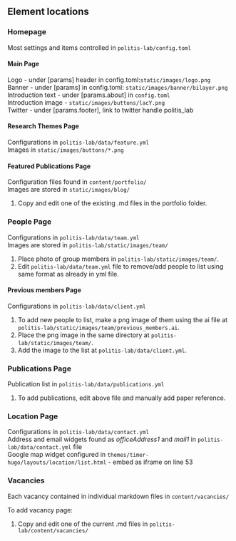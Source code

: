 ## Element locations

### Homepage
Most settings and items controlled in ```politis-lab/config.toml```

#### Main Page
Logo - under [params] header in config.toml:```static/images/logo.png```
Banner - under [params] in config.toml: ```static/images/banner/bilayer.png```  
Introduction text - under [params.about] in ```config.toml```  
Introduction image - ```static/images/buttons/lacY.png```  
Twitter - under [params.footer], link to twitter handle politis_lab  

#### Research Themes Page
Configurations in ```politis-lab/data/feature.yml```  
Images in ```static/images/buttons/*.png```  

#### Featured Publications Page
Configuration files found in ```content/portfolio/```  
Images are stored in ```static/images/blog/```  

1. Copy and edit one of the existing .md files in the portfolio folder.

### People Page
Configurations in ```politis-lab/data/team.yml```  
Images are stored in ```politis-lab/static/images/team/```  

1. Place photo of group members in ```politis-lab/static/images/team/```.
2. Edit ```politis-lab/data/team.yml``` file to remove/add people to list using same format as already in yml file.

#### Previous members Page
Configurations in ```politis-lab/data/client.yml```  

1. To add new people to list, make a png image of them using the ai file at ```politis-lab/static/images/team/previous_members.ai```.
2. Place the png image in the same directory at ```politis-lab/static/images/team/```.
3. Add the image to the list at ```politis-lab/data/client.yml```.

### Publications Page
Publication list in ```politis-lab/data/publications.yml```  

1. To add publications, edit above file and manually add paper reference.

### Location Page
Configurations in ```politis-lab/data/contact.yml```  
Address and email widgets found as *officeAddress1* and *mail1* in ```politis-lab/data/contact.yml``` file  
Google map widget configured in ```themes/timer-hugo/layouts/location/list.html``` - embed as iframe on line 53  

### Vacancies
Each vacancy contained in individual markdown files in ```content/vacancies/```  

To add vacancy page:
1. Copy and edit one of the current .md files in ```politis-lab/content/vacancies/```
